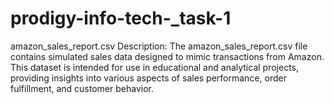 # prodigy-info-tech-_task-1
amazon_sales_report.csv Description: The amazon_sales_report.csv file contains simulated sales data designed to mimic transactions from Amazon. This dataset is intended for use in educational and analytical projects, providing insights into various aspects of sales performance, order fulfillment, and customer behavior.
